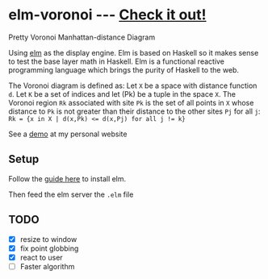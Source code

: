 elm-voronoi --- [Check it out!](http://michaelbjames.com/sandbox/Voronoi_diagram.html)
==========

Pretty Voronoi Manhattan-distance Diagram

Using [elm](elm-lang.org) as the display engine.
Elm is based on Haskell so it makes sense to test the base layer math in Haskell.
Elm is a functional reactive programming language which brings the purity of Haskell to the web.

The Voronoi diagram is defined as:
Let `X` be a space with distance function `d`. Let `K` be a set of indices and let (Pk) be a tuple in the space `X`.
The Voronoi region `Rk` associated with site `Pk` is the set of all points in `X`
whose distance to `Pk` is not greater than their distance to the other sites 
`Pj` for all `j`:
`Rk = {x in X | d(x,Pk) <= d(x,Pj) for all j != k}`

See a [demo](http://michaelbjames.com/sandbox/Voronoi_diagram.html) at my personal website


Setup
-----
Follow the [guide here](https://github.com/evancz/Elm/blob/master/README.md#install) to install elm.

Then feed the elm server the `.elm` file


TODO
----
- [x] resize to window
- [x] fix point globbing
- [x] react to user
- [ ] Faster algorithm
